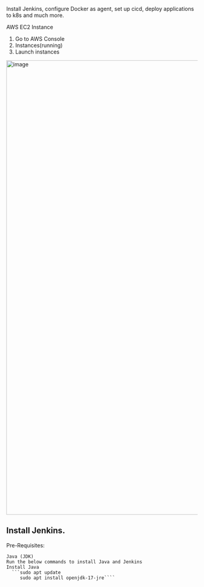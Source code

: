 Install Jenkins, configure Docker as agent, set up cicd, deploy applications to k8s and much more.

AWS EC2 Instance

  1. Go to AWS Console
  2. Instances(running)
  3. Launch instances

<img width="1988" height="1194" alt="image" src="https://github.com/user-attachments/assets/e3e433b8-13ac-43a3-9bf4-69e79b6dceba" />

## Install Jenkins.
  Pre-Requisites:

    Java (JDK)
    Run the below commands to install Java and Jenkins
    Install Java
      ```sudo apt update
         sudo apt install openjdk-17-jre````
    




